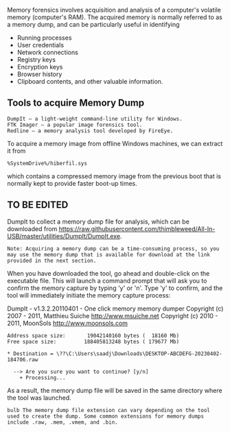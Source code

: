 Memory forensics involves acquisition and analysis of a computer's volatile memory (computer's RAM). 
The acquired memory is normally referred to as a memory dump, and can be particularly useful in identifying 
- Running processes
- User credentials
- Network connections
- Registry keys
- Encryption keys
- Browser history
- Clipboard contents, and other valuable information.

## Tools to acquire Memory Dump

    DumpIt — a light-weight command-line utility for Windows.
    FTK Imager — a popular image forensics tool.
    Redline — a memory analysis tool developed by FireEye.
    
    
 To acquire a memory image from offline Windows machines, we can extract it from 
 
    %SystemDrive%/hiberfil.sys
 which contains a compressed memory image from the previous boot that is normally kept to provide faster boot-up times.



## TO BE EDITED
DumpIt to collect a memory dump file for analysis, which can be downloaded from https://raw.githubusercontent.com/thimbleweed/All-In-USB/master/utilities/DumpIt/DumpIt.exe.

    Note: Acquiring a memory dump can be a time-consuming process, so you may use the memory dump that is available for download at the link provided in the next section.

When you have downloaded the tool, go ahead and double-click on the executable file. This will launch a command prompt that will ask you to confirm the memory capture by typing 'y' or 'n'. Type 'y' to confirm, and the tool will immediately initiate the memory capture process:

DumpIt - v1.3.2.20110401 - One click memory memory dumper
  Copyright (c) 2007 - 2011, Matthieu Suiche <http://www.msuiche.net>
  Copyright (c) 2010 - 2011, MoonSols <http://www.moonsols.com>

    Address space size:       19042140160 bytes (  18160 Mb)
    Free space size:         188405813248 bytes ( 179677 Mb)

    * Destination = \??\C:\Users\saadj\Downloads\DESKTOP-ABCDEFG-20230402-184706.raw

	  --> Are you sure you want to continue? [y/n]
		+ Processing...

As a result, the memory dump file will be saved in the same directory where the tool was launched.

    bulb The memory dump file extension can vary depending on the tool used to create the dump. Some common extensions for memory dumps include .raw, .mem, .vmem, and .bin.
